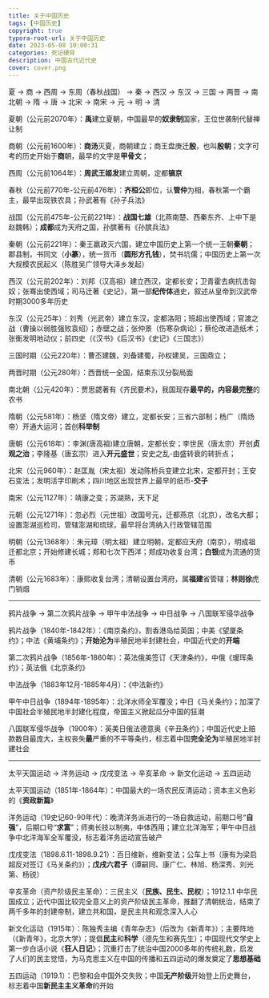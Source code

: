 ```yaml
---
title: 关于中国历史
tags: [中国历史]
copyright: true
typora-root-url: 关于中国历史
date: 2023-05-08 10:00:31
categories: 死记硬背
description: 中国古代近代史
cover: cover.png
---
```


 

夏 -> 商 -> 西周 -> 东周（春秋战国） -> 秦 -> 西汉 -> 东汉 -> 三国 -> 两晋 -> 南北朝 -> 隋 -> 唐 -> 北宋 -> 南宋 -> 元 -> 明 -> 清

夏朝（公元前2070年）：**禹**建立夏朝，中国最早的**奴隶制**国家，王位世袭制代替禅让制

商朝（公元前1600年）：**商汤**灭夏，商朝建立；商王盘庚迁**殷**，也叫**殷朝**；文字可考的历史开始于**商**朝，最早的文字是**甲骨文**；

西周（公元前1064年）：**周武王姬发**建立周朝，定都**镐京**

春秋（公元前770年-公元前476年）：**齐桓公**即位，认**管仲**为相，春秋第一个霸主，最早出现铁农具；孙武著有《孙子兵法》

战国（公元前475年-公元前221年）：**战国七雄**（北燕南楚、西秦东齐、上中下是赵魏韩）；**成都**成为天府之国，孙膑著有《孙膑兵法》

秦朝（公元前221年）：秦王嬴政灭六国，建立中国历史上第一个统一王朝**秦朝**；郡县制，书同文（**小篆**），统一货币（**圆形方孔钱**），焚书坑儒；中国历史上第一次大规模农民起义（陈胜吴广领导大泽乡发起）

西汉（公元前202年）：刘邦（汉高祖）建立西汉，定都长安；卫青霍去病抗击匈奴；张骞出使西域；司马迁著《史记》，第一部**纪传体**通史，叙述从皇帝到汉武帝时期3000多年历史

东汉（公元25年）：刘秀（光武帝）建立东汉，定都洛阳；班超出使西域；官渡之战（曹操以弱胜强败袁绍）；赤壁之战；张仲景（伤寒杂病论）；蔡伦改进造纸术；张衡发明地动仪；前四史（《汉书》《后汉书》《史记》《三国志》）

三国时期（公元220年）：曹丕建魏，刘备建蜀，孙权建吴，三国鼎立；

两晋时期（公元280年）：西晋统一全国，结束东汉分裂局面

南北朝（公元420年）：贾思勰著有《齐民要术》，我国现存**最早的，内容最完整**的农书

隋朝（公元581年）：杨坚（隋文帝）建立，定都长安；三省六部制；杨广（隋炀帝）开通大运河；首创**科举制**

唐朝（公元618年）：李渊(唐高祖)建立唐朝，定都长安；李世民（唐太宗）开创**贞观之治**；李隆基（唐玄宗）进入**开元盛世**；安史之乱-由盛转衰的转折点；

北宋（公元960年）：赵匡胤（宋太祖）发动陈桥兵变建立北宋，定都开封；王安石变法；发明活字印刷术；四川地区出现世界上最早的纸币-**交子**

南宋（公元1127年）：靖康之变；苏湖熟，天下足

元朝（公元1271年）：忽必烈（元世祖）改国号元，迁都燕京（北京），改名大都；设置澎湖巡检司，管辖澎湖和琉球，最早将台湾纳入行政管辖范围

明朝（公元1368年）：朱元璋（明太祖）建立明朝，定都应天府（南京），明成祖迁都北京；开始修建长城；郑和七次下西洋；郑成功收复台湾；**白银**成为流通的货币

清朝（公元1683年）：康熙收复台湾；清朝设置台湾府，属**福建**省管辖；**林则徐**虎门销烟

***

鸦片战争 -> 第二次鸦片战争 -> 甲午中法战争 -> 中日战争 -> 八国联军侵华战争

鸦片战争（1840年-1842年）：《南京条约》，割香港岛给英国；中美《望厦条约》；中法《黄埔条约》；**开始沦为**半殖民地半封建社会，中国近代史的**开端**

第二次鸦片战争（1856年-1860年）：英法俄美签订《天津条约》，中俄《瑷珲条约》；英法俄《北京条约》

中法战争（1883年12月-1885年4月）：《中法新约》

甲午中日战争（1894年-1895年）：北洋水师全军覆没；中日《马关条约》；加深了中国社会半殖民地半封建化程度，帝国主义掀起瓜分中国的狂潮

八国联军侵华战争（1900年）：英美日俄法德意奥《辛丑条约》；中国近代史上赔款数目最庞大，主权丧失**最**严重的不平等条约，标志着中国**完全沦为**半殖民地半封建社会

***

太平天国运动 -> 洋务运动 -> 戊戌变法 -> 辛亥革命 -> 新文化运动 -> 五四运动

太平天国运动（1851年-1864年）：中国最大的一场农民反清运动；资本主义色彩的《**资政新篇**》

洋务运动（19史记60-90年代）：晚清洋务派进行的一场自救运动，前期口号“**自强**”，后期口号“**求富**”；师夷长技以制夷，中体西用；建立北洋海军；甲午中日战争中北洋海军全军覆没，标志着洋务运动宣告破产

戊戌变法（1898.6.11-1898.9.21）：百日维新，维新变法；公车上书（康有为梁启超反对签订《马关条约》）；**戊戌六君子**（谭嗣同、康广仁、林旭、杨深秀、刘光第、杨锐）

辛亥革命（资产阶级民主革命）：三民主义（**民族、民生、民权**）；1912.1.1 中华民国成立；近代中国比较完全意义上的资产阶级民主革命，推翻了清朝统治，结束了两千多年的封建帝制，建立共和国，是民主共和观念深入人心

新文化运动（1915年）：陈独秀主编《青年杂志》（后改为《新青年》）；主要阵地（《新青年》，北京大学）；提倡**民主**和**科学**（德先生和赛先生）；中国现代文学史上第一步白话小说《**狂人日记**》；沉重打击了统治中国2000多年的传统礼数，启发了人们的民主觉悟，为马克思主义在中国的传播和五四运动的爆发奠定了**思想基础**

五四运动（1919.1）：巴黎和会中国外交失败；中国**无产阶级**开始登上历史舞台，标志着中国**新民主主义革命**的开始
